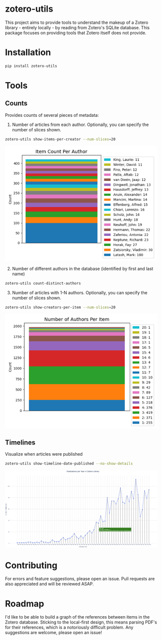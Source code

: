 # zotero-utils

This project aims to provide tools to understand the makeup of a Zotero library - entirely locally - by reading from Zotero's SQLite database. This package focuses on providing tools that Zotero itself does not provide.

# Installation
```bash
pip install zotero-utils
```

# Tools
## Counts
Provides counts of several pieces of metadata:
    
1. Number of articles from each author. Optionally, you can specify the number of slices shown.
```bash
zotero-utils show-items-per-creator --num-slices=20
```
![Number of Articles from Top 20 Authors](show_items_per_creator_bar.png)

2. Number of different authors in the database (identified by first and last name)
```bash
zotero-utils count-distinct-authors
```

3. Number of articles with 1-N authors. Optionally, you can specify the number of slices shown.
```bash
zotero-utils show-creators-per-item --num-slices=20
```
![Number of Authors Per Article](show_creators_per_item_bar.png)

## Timelines
Visualize when articles were published
```bash
zotero-utils show-timeline-date-published --no-show-details
```
![Article Publication Timeline](article_publication_timeline.png)

<!-- ## Reference Graphs (Not Implemented)
!!!warning
    Not currently implemented. Parsing PDF's is difficult!
This feature will attempt to create a graph of the references using AI locally to read the PDF's. The result will be similar to many existing cloud-based, closed-source tools, however this tool is entirely open-source, local, and reads your entire Zotero library to allow you to spot trends and gaps in your collection. -->

# Contributing
For errors and feature suggestions, please open an issue. Pull requests are also appreciated and will be reviewed ASAP.

# Roadmap
I'd like to be able to build a graph of the references between items in the Zotero database. Sticking to the local-first design, this means parsing PDF's for their references, which is a notoriously difficult problem. Any suggestions are welcome, please open an issue!